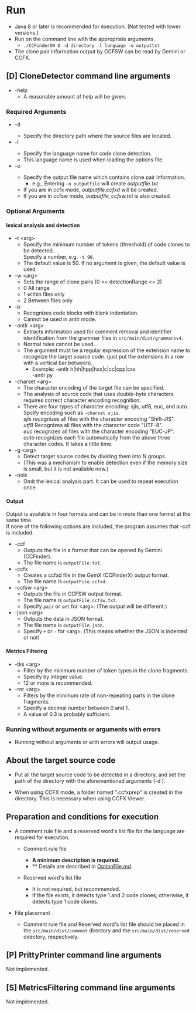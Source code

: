 # Run

- Java 8 or later is recommended for execution. (Not tested with lower versions.)
- Run on the command line with the appropriate arguments.  
   - `./CCFinderSW D -d directory -l language -o outputtxt`
- The clone pair information output by CCFSW can be read by Gemini or CCFX.

## [D] CloneDetector command line arguments  
- -help
   - A reasonable amount of help will be given.

### Required Arguments
- -d <arg> 
   - Specify the directory path where the source files are located.  
- -l <arg> 
   - Specify the language name for code clone detection.  
   - This language name is used when loading the options file.
- -o <arg>
   - Specify the output file name which contains clone pair information.  
     - e.g., Entering `-o outputfile` will create *outputfile.txt*.
   - If you are in ccfx mode, *outputfile.ccfxd* will be created.
   - If you are in ccfsw mode, *outputfile_ccfsw.txt* is also created.

### Optional Arguments
#### lexical analysis and detection
- -t \<arg>
   - Specify the minimum number of tokens (threshold) of code clones to be detected.  
   Specify a number, e.g. `-t 90`.
   - The default value is 50. If no argument is given, the default value is used.
- -w \<arg>
   - Sets the range of clone pairs (0 <= detectionRange <= 2)
   - 0 All range
   - 1 within files only
   - 2 Between files only
- -b
   - Recognizes code blocks with blank indentation.
   - Cannot be used in antlr mode.
- -antlr \<arg>
   - Extracts information used for comment removal and identifier identification from the grammar files in `src/main/dist/grammarsv4`.
   - Normal rules cannot be used.
   - The argument must be a regular expression of the extension name to recognize the target source code.  (just put the extensions in a row with a vertical bar between).
       - Example: -antlr h|hh|hpp|hxx|c|cc|cpp|cxx  
                  -antlr py
- -charset \<arg>   
   - The character encoding of the target file can be specified.
   - The analysis of source code that uses double-byte characters requires correct character encoding recognition.
   - There are four types of character encoding: sjis, utf8, euc, and auto. Spcify encoding such as `-charset sjis`.  
   *sjis* recognizes all files with the character encoding "Shift-JIS".  
   *utf8* Recognizes all files with the character code "UTF-8".  
   *euc* recognizes all files with the character encoding "EUC-JP".  
   *auto* recognizes each file automatically from the above three character codes. It takes a little time. 
- -g \<arg>
   - Detect target source codes by dividing them into N groups.
   - (This was a mechanism to enable detection even if the memory size is small, but it is not available now.)
- -nolx
   - Omit the lexical analysis part. It can be used to repeat execution once.

#### Output
Output is available in four formats and can be in more than one format at the same time.  
If none of the following options are included, the program assumes that -ccf is included.
- -ccf
   - Outputs the file in a format that can be opened by Gemini (CCFinder).
   - The file name is `outputFile.txt`.
- -ccfx  
   - Creates a ccfxd file in the GemX (CCFinderX) output format.
   - The file name is `outputFile.ccfxd`.
- -ccfsw \<arg>  
   - Outputs the file in CCFSW output format.  
   - The file name is `outputFile_ccfsw.txt`.
   - Specify `pair` or `set` for \<arg>. (The output will be different.)
- -json \<arg>
   - Outputs the data in JSON format.
   - The file name is `outputFile.json`.
   - Specify `+` or `-` for \<arg>. (This means whether the JSON is indented or not)

#### Metrics Filtering
- -tks \<arg>
  - Filter by the minimum number of token types in the clone fragments.
  - Specify by integer value.
  - 12 or more is recommended.
- -rnr \<arg>
  - Filters by the minimum rate of non-repeating parts in the clone fragments.
  - Specify a decimal number between 0 and 1.
  - A value of 0.3 is probably sufficient.

### Running without arguments or arguments with errors
- Running without arguments or with errors will output usage.

## About the target source code
- Put all the target source code to be detected in a directory, and set the path of the directory with the aforementioned arguments (-d <arg>).

- When using CCFX mode, a folder named ".ccfxprep" is created in the directory. This is necessary when using CCFX Viewer.

## Preparation and conditions for execution

- A comment rule file and a reserved word's list file for the language are required for execution.
   - Comment rule file
      - **A minimum description is required.**
      - ** Details are described in [OptionFile.md](/Usage/OptionFile.md).

   - Reserved word's list file
      - It is not required, but recommended.
      - If the file exists, it detects type 1 and 2 code clones; otherwise, it detects type 1 code clones.

- File placement
	- Comment rule file and Reserved word's list file should be placed in the `src/main/dist/comment` directory and the `src/main/dist/reserved` directory, respectively.

## [P] PrittyPrinter command line arguments 
Not implemented.

## [S] MetricsFiltering command line arguments
Not implemented.

